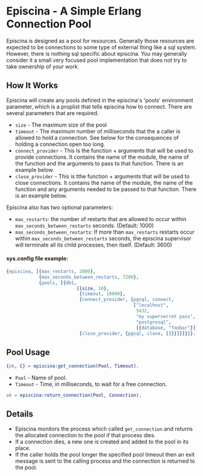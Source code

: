 Episcina - A Simple Erlang Connection Pool
==========================================

Episcina is designed as a pool for resources. Generally those
resources are expected to be connections to some type of external
thing like a sql system. However, there is nothing sql specific about
episcina. You may generally consider it a small very focused pool
implementation that does not try to take ownership of your work.

How It Works
------------
Episcina will create any pools defined in the episcina's 'pools'
environment parameter, which is a proplist that tells episcina how to
connect. There are several parameters that are required.

* `size` - The maximum size of the pool
* `timeout` - The maximum number of milliseconds that the a caller is
  allowed to hold a connection. See below for the consequences of
  holding a connection open too long.
* `connect_provider` - This is the function + arguments that will be
  used to provide connections. It contains the name of the module, the
  name of the function and the arguments to pass to that
  function. There is an example below.
* `close_provider` - This is tthe function + arguments that will be
  used to close connections. It contains the name of the module, the
  name of the function and any arguments needed to be passed to that
  function. There is an example below.

Episcina also has two optional parameters:

* `max_restarts`: the number of restarts that are allowed
  to occur within `max_seconds_between_restarts` seconds. (Default: 1000)
* `max_seconds_between_restarts`: If more than `max_restarts` restarts
  occur within `max_seconds_between_restarts` seconds, the episcina supervisor
  will terminate all its child processes, then itself. (Default: 3600)

#### sys.config file example:

```erlang
{episcina, [{max_restarts, 2000},
            {max_seconds_between_restarts, 7200},
            {pools, [{db1,
                          [{size, 10},
                           {timeout, 10000},
                           {connect_provider, {pgsql, connect,
                                               ["localhost",
                                                5432,
                                                "my supersecret pass",
                                                "postgresql",
                                                [{database, "foobar"}]]}},
                           {close_provider, {pgsql, close, []}}]}]}]}.
```


Pool Usage
----------

```erlang
{ok, C} = episcina:get_connection(Pool, Timeout).
```

* `Pool` - Name of pool.
* `Timeout` - Time, in milliseconds, to wait for a free connection.

```erlang
ok = episcina:return_connection(Pool, Connection).
```


Details
-------

* Episcina monitors the process which called `get_connection` and returns the
allocated connection to the pool if that process dies.
* If a connection dies, a new one is created and added to the pool in
its place.
* If the caller holds the pool longer the specified pool timeout then
  an exit message is sent to the calling process and the connection is
  returned to the pool.
